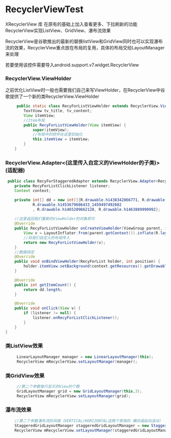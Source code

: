 # RecyclerViewTest
XRecyclerView 库 在原有的基础上加入查看更多、下拉刷新的功能
RecyclerView实现ListView、GridView、瀑布流效果

RecyclerView是谷歌推出的最新的替换listView和GridView同时也可以实现瀑布流的效果，RecyclerView重点放在布局的复用，具体的布局交给LayoutManager来处理

若要使用该控件需要导入android.support.v7.widget.RecyclerView

### RecyclerView.ViewHolder
 之前优化ListView时一般也需要我们自己来写ViewHolder，在RecyclerView中谷歌提供了一个新的类RecyclerView.ViewHolder
 
```java
     public static class RecyForListViewHolder extends RecyclerView.ViewHolder {
        TextView tv_title, tv_content;
        View itemView;
        //Item布局
        public RecyForListViewHolder(View itemView) {
            super(itemView);
            //布局中的控件在这里初始化
            this.itemView = itemView;
        }
    }
```

### RecyclerView.Adapter<(这里传入自定义的ViewHolder的子类)>(适配器)
```java
 public class RecyForStaggeredAdapter extends RecyclerView.Adapter<RecyForStaggeredAdapter.RecyForList> implements View.OnClickListener {
    private RecyForListClickListener listener;
    Context context;

    private int[] dd = new int[]{R.drawable.h1438342866771, R.drawable.h1453679686433_1459497492682, R.drawable.h1453679686433_1459497492682,
            R.drawable.h1453679686433_1459497492682
            , R.drawable.h1465209662128, R.drawable.h1463889990992};
            
    //这里返回我们重新的ViewHolder的对象即可
    @Override
    public RecyForListViewHolder onCreateViewHolder(ViewGroup parent, int viewType) {
        View v = LayoutInflater.from(parent.getContext()).inflate(R.layout.adapter_list_item, parent, false);
        //将我们自定义的布局传入
        return new RecyForListViewHolder(v);
    }
    //数据绑定
    @Override
    public void onBindViewHolder(RecyForList holder, int position) {
        holder.itemView.setBackground(context.getResources().getDrawable(dd[position]));
    }

    @Override
    public int getItemCount() {
        return dd.length;
    }

    @Override
    public void onClick(View v) {
        if (listener != null) {
            listener.onRecyForListClickListener();
        }
    }
}
```
### 类ListView效果
 ```java
      LinearLayoutManager manager = new LinearLayoutManager(this);
      RecyclerView mRecyclerView.setLayoutManager(manager);
 ```
### 类GridView效果
 ```java
      //第二个参数每行显示的View的个数
      GridLayoutManager grid = new GridLayoutManager(this,3);
      RecyclerView mRecyclerView.setLayoutManager(grid);
 ```
### 瀑布流效果
 ```java
     //第二个参数瀑布流的风格（VERTICAL/HORIZONTAL这两个常用的 横向或纵向滚动） 第一个参数依据设定的风格列或行的数量
     StaggeredGridLayoutManager staggeredGridLayoutManager = new StaggeredGridLayoutManager(3,StaggeredGridLayoutManager.VERTICAL);
     RecyclerView mRecyclerView.setLayoutManager(staggeredGridLayoutManager);
 ```
